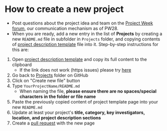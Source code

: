 # How to create a new project

- Post questions about the project idea and team on the [Project Week forum][forum], our communication mechanism as of PW28.
- When you are ready, add a new entry in the list of **Projects** by creating a new `README.md` file in subfolder in `Projects` folder, and copying contents of [project description template][project-description-template] file into it. Step-by-step instructions for this are:

1. Open [project description template][project-description-template] and copy its full content to the clipboard
    * If the link does not work (https issues) please try [here](https://github.com/NA-MIC/ProjectWeek/blob/master/PW41_2024_MIT/Projects/Template/README.md)
3. Go back to [Projects](https://github.com/NA-MIC/ProjectWeek/tree/master/PW41_2024_MIT/Projects) folder on GitHub
4. Click on "Create new file" button
5. Type `YourProjectName/README.md`
    - When naming the file, **please ensure there are no spaces/special characters in the folder or file name**
6. Paste the previously copied content of project template page into your new `README.md`
7. Update at least your project's __title, category, key investigators, location, and project description sections__
8. Create a [pull request](https://help.github.com/articles/creating-a-pull-request/) with the new page


[forum]: https://discourse.slicer.org/c/community/project-week
[project-description-template]: https://raw.githubusercontent.com/NA-MIC/ProjectWeek/master/PW41_2024_MIT/Projects/Template/README.md
